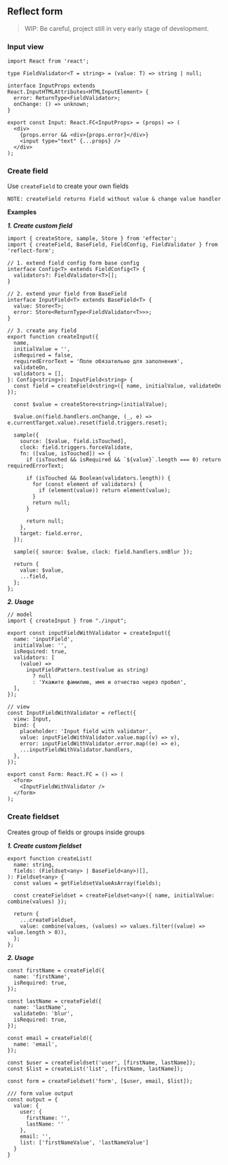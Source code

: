 ## Reflect form

> WIP: Be careful, project still in very early stage of development.

### Input view

```tsx
import React from 'react';

type FieldValidator<T = string> = (value: T) => string | null;

interface InputProps extends React.InputHTMLAttributes<HTMLInputElement> {
  error: ReturnType<FieldValidator>;
  onChange: () => unknown;
}

export const Input: React.FC<InputProps> = (props) => (
  <div>
    {props.error && <div>{props.error}</div>}
    <input type="text" {...props} />
  </div>
);
```

### Create field

Use ```createField``` to create your own fields

```NOTE: createField returns Field without value & change value handler```

**Examples**

***1. Create custom field***

```tsx
import { createStore, sample, Store } from 'effector';
import { createField, BaseField, FieldConfig, FieldValidator } from 'reflect-form';

// 1. extend field config form base config
interface Config<T> extends FieldConfig<T> {
  validators?: FieldValidator<T>[];
}

// 2. extend your field from BaseField
interface InputField<T> extends BaseField<T> {
  value: Store<T>;
  error: Store<ReturnType<FieldValidator<T>>>;
}

// 3. create any field
export function createInput({
  name,
  initialValue = '',
  isRequired = false,
  requiredErrorText = 'Поле обязательно для заполнения',
  validateOn,
  validators = [],
}: Config<string>): InputField<string> {
  const field = createField<string>({ name, initialValue, validateOn });

  const $value = createStore<string>(initialValue);

  $value.on(field.handlers.onChange, (_, e) => e.currentTarget.value).reset(field.triggers.reset);

  sample({
    source: [$value, field.isTouched],
    clock: field.triggers.forceValidate,
    fn: ([value, isTouched]) => {
      if (isTouched && isRequired && `${value}`.length === 0) return requiredErrorText;

      if (isTouched && Boolean(validators.length)) {
        for (const element of validators) {
          if (element(value)) return element(value);
        }
        return null;
      }

      return null;
    },
    target: field.error,
  });

  sample({ source: $value, clock: field.handlers.onBlur });

  return {
    value: $value,
    ...field,
  };
};
```

***2. Usage***

```tsx
// model
import { createInput } from "./input";

export const inputFieldWithValidator = createInput({
  name: 'inputField',
  initialValue: '',
  isRequired: true,
  validators: [
    (value) =>
      inputFieldPattern.test(value as string)
        ? null
        : 'Укажите фамилию, имя и отчество через пробел',
  ],
});

// view
const InputFieldWithValidator = reflect({
  view: Input,
  bind: {
    placeholder: 'Input field with validator',
    value: inputFieldWithValidator.value.map((v) => v),
    error: inputFieldWithValidator.error.map((e) => e),
    ...inputFieldWithValidator.handlers,
  },
});

export const Form: React.FC = () => (
  <form>
    <InputFieldWithValidator />
  </form>
);
```


### Create fieldset

Creates group of fields or groups inside groups

***1. Create custom fieldset***

```tsx
export function createList(
  name: string,
  fields: (Fieldset<any> | BaseField<any>)[],
): Fieldset<any> {
  const values = getFieldsetValueAsArray(fields);

  const createFieldset = createFieldset<any>({ name, initialValue: combine(values) });

  return {
    ...createFieldset,
    value: combine(values, (values) => values.filter((value) => value.length > 0)),
  };
};
```


***2. Usage***

```tsx
const firstName = createField({
  name: 'firstName',
  isRequired: true,
});

const lastName = createField({
  name: 'lastName',
  validateOn: 'blur',
  isRequired: true,
});

const email = createField({
  name: 'email',
});

const $user = createFieldset('user', [firstName, lastName]);
const $list = createList('list', [firstName, lastName]);

const form = createFieldset('form', [$user, email, $list]);

/// form value output
const output = {
  value: {
    user: {
      firstName: '', 
      lastName: '' 
    },
    email: '',
    list: ['firstNameValue', 'lastNameValue']
  }
}
```
